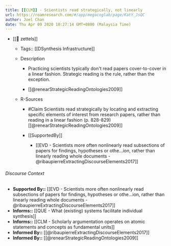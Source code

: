 ```yaml
---
title: [[CLM]] - Scientists read strategically, not linearly
url: https://roamresearch.com/#/app/megacoglab/page/KatY_JsQC
author: Joel Chan
date: Thu Apr 09 2020 10:27:14 GMT+0800 (Malaysia Time)
---
```


- [[🌲 zettels]]

    - Tags:: [[DSynthesis Infrastructure]]

    - Description

        - Practicing scientists typically don't read papers cover-to-cover in a linear fashion. Strategic reading is the rule, rather than the exception.

        - [[@renearStrategicReadingOntologies2009]]

    - R-Sources

        - #Claim Scientists read strategically by locating and extracting specific elements of interest from research papers, rather than reading in a linear fashion (p. 828-829) [[@renearStrategicReadingOntologies2009]]

        - [[SupportedBy]]

            - [[EVD - Scientists more often nonlinearly read subsections of papers for findings, hypotheses or othe...ion, rather than linearly reading whole documents - @ribaupierreExtractingDiscourseElements2017]]

###### Discourse Context

- **Supported By::** [[EVD - Scientists more often nonlinearly read subsections of papers for findings, hypotheses or othe...ion, rather than linearly reading whole documents - @ribaupierreExtractingDiscourseElements2017]]
- **Informs::** [[QUE - What (existing) systems facilitate individual synthesis]]
- **Informs::** [[CLM - Scholarly argumentation operates on atomic statements and concepts as fundamental units]]
- **Informed By::** [[@ribaupierreExtractingDiscourseElements2017]]
- **Informed By::** [[@renearStrategicReadingOntologies2009]]
